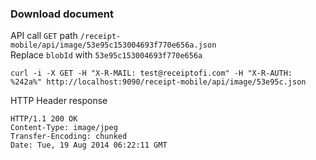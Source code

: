 ### Download document

API call <code>GET</code> path <code>/receipt-mobile/api/image/53e95c153004693f770e656a.json</code>    
Replace <code>blobId</code> with <code>53e95c153004693f770e656a</code>

    curl -i -X GET -H "X-R-MAIL: test@receiptofi.com" -H "X-R-AUTH: %242a%" http://localhost:9090/receipt-mobile/api/image/53e95c.json

HTTP Header response
    
    HTTP/1.1 200 OK
    Content-Type: image/jpeg
    Transfer-Encoding: chunked
    Date: Tue, 19 Aug 2014 06:22:11 GMT